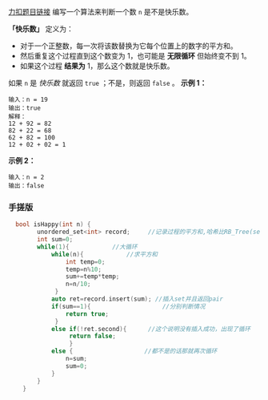 [力扣题目链接](https://leetcode.cn/problems/happy-number/)
编写一个算法来判断一个数 `n` 是不是快乐数。

**「快乐数」** 定义为：

-   对于一个正整数，每一次将该数替换为它每个位置上的数字的平方和。
-   然后重复这个过程直到这个数变为 1，也可能是 **无限循环** 但始终变不到 1。
-   如果这个过程 **结果为** 1，那么这个数就是快乐数。

如果 `n` 是 _快乐数_ 就返回 `true` ；不是，则返回 `false` 。
**示例 1：**
```
输入：n = 19
输出：true
解释：
12 + 92 = 82
82 + 22 = 68
62 + 82 = 100
12 + 02 + 02 = 1
```
**示例 2：**
```
输入：n = 2
输出：false
```

### 手搓版
```c++
  bool isHappy(int n) {
        unordered_set<int> record;     //记录过程的平方和,哈希比RB_Tree(set)快很多
        int sum=0;            
        while(1){            //大循环
            while(n){            //求平方和
                int temp=0;
                temp=n%10;
                sum+=temp*temp;
                n=n/10;
             }
            auto ret=record.insert(sum); //插入set并且返回pair
            if(sum==1){                    //分别判断情况
                return true;
             }
            else if(!ret.second){      //这个说明没有插入成功，出现了循环
                 return false;                 
                 }
            else {                    //都不是的话那就再次循环
                n=sum;
                sum=0;
            }
        }
    }
```